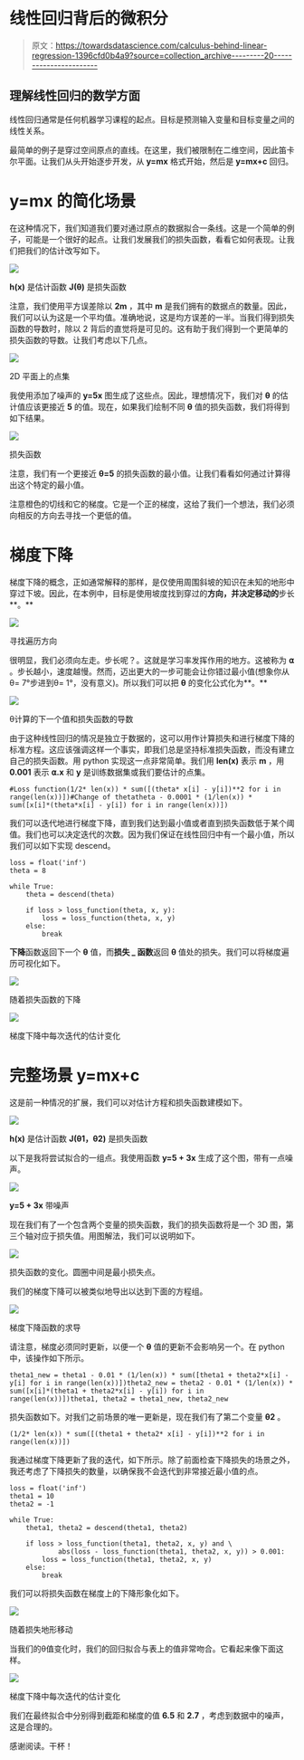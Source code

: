 # 线性回归背后的微积分

> 原文：<https://towardsdatascience.com/calculus-behind-linear-regression-1396cfd0b4a9?source=collection_archive---------20----------------------->

## 理解线性回归的数学方面

线性回归通常是任何机器学习课程的起点。目标是预测输入变量和目标变量之间的线性关系。

最简单的例子是穿过空间原点的直线。在这里，我们被限制在二维空间，因此笛卡尔平面。让我们从头开始逐步开发，从 **y=mx** 格式开始，然后是 **y=mx+c** 回归。

# y=mx 的简化场景

在这种情况下，我们知道我们要对通过原点的数据拟合一条线。这是一个简单的例子，可能是一个很好的起点。让我们发展我们的损失函数，看看它如何表现。让我们把我们的估计改写如下。

![](img/bd4556e61e467d5ea7821c90a2ecdcb8.png)

**h(x)** 是估计函数 **J(θ)** 是损失函数

注意，我们使用平方误差除以 **2m** ，其中 **m** 是我们拥有的数据点的数量。因此，我们可以认为这是一个平均值。准确地说，这是均方误差的一半。当我们得到损失函数的导数时，除以 2 背后的直觉将是可见的。这有助于我们得到一个更简单的损失函数的导数。让我们考虑以下几点。

![](img/a819193e2e98d47ad520bb30fcbf780d.png)

2D 平面上的点集

我使用添加了噪声的 **y=5x** 图生成了这些点。因此，理想情况下，我们对 **θ** 的估计值应该更接近 **5** 的值。现在，如果我们绘制不同 **θ** 值的损失函数，我们将得到如下结果。

![](img/3f7ee191830e7ba6ccabe81045c422be.png)

损失函数

注意，我们有一个更接近 **θ=5** 的损失函数的最小值。让我们看看如何通过计算得出这个特定的最小值。

注意橙色的切线和它的梯度。它是一个正的梯度，这给了我们一个想法，我们必须向相反的方向去寻找一个更低的值。

# 梯度下降

梯度下降的概念，正如通常解释的那样，是仅使用周围斜坡的知识在未知的地形中穿过下坡。因此，在本例中，目标是使用坡度找到穿过的**方向，并决定移动的**步长**。**

![](img/2170e7b80bdbf267e34a65feffc20f36.png)

寻找遍历方向

很明显，我们必须向左走。步长呢？。这就是学习率发挥作用的地方。这被称为 **⍺** 。步长越小，速度越慢。然而，迈出更大的一步可能会让你错过最小值(想象你从θ= 7°步进到θ= 1°，没有意义)。所以我们可以把 **θ** 的变化公式化为**。**

![](img/134a31a41f6aafe37fb9a1c02f202e63.png)

θ计算的下一个值和损失函数的导数

由于这种线性回归的情况是独立于数据的，这可以用作计算损失和进行梯度下降的标准方程。这应该强调这样一个事实，即我们总是坚持标准损失函数，而没有建立自己的损失函数。用 python 实现这一点非常简单。我们用 **len(x)** 表示 **m** ，用 **0.001** 表示 **⍺.x** 和 **y** 是训练数据集或我们要估计的点集。

```
#Loss function(1/2* len(x)) * sum([(theta* x[i] - y[i])**2 for i in range(len(x))])#Change of thetatheta - 0.0001 * (1/len(x)) * sum([x[i]*(theta*x[i] - y[i]) for i in range(len(x))])
```

我们可以迭代地进行梯度下降，直到我们达到最小值或者直到损失函数低于某个阈值。我们也可以决定迭代的次数。因为我们保证在线性回归中有一个最小值，所以我们可以如下实现 descend。

```
loss = float('inf')
theta = 8

while True:
    theta = descend(theta)

    if loss > loss_function(theta, x, y):
        loss = loss_function(theta, x, y)
    else:
        break
```

**下降**函数返回下一个 **θ** 值，而**损失 _ 函数**返回 **θ** 值处的损失。我们可以将梯度遍历可视化如下。

![](img/91674b5acf3520e00377fe7edb29dc69.png)

随着损失函数的下降

![](img/185245d1cb395bf6e648a3af5ce664f2.png)

梯度下降中每次迭代的估计变化

# 完整场景 y=mx+c

这是前一种情况的扩展，我们可以对估计方程和损失函数建模如下。

![](img/4ff2b58ab6f05bca2fc15c907b49d3f9.png)

**h(x)** 是估计函数 **J(θ1，θ2)** 是损失函数

以下是我将尝试拟合的一组点。我使用函数 **y=5 + 3x** 生成了这个图，带有一点噪声。

![](img/12945204cb7f4875ff621ef2f14130f4.png)

**y=5 + 3x** 带噪声

现在我们有了一个包含两个变量的损失函数，我们的损失函数将是一个 3D 图，第三个轴对应于损失值。用图解法，我们可以说明如下。

![](img/3483a6a7c8e3479b5c5f12c1727ae0dc.png)

损失函数的变化。圆圈中间是最小损失点。

我们的梯度下降可以被类似地导出以达到下面的方程组。

![](img/20251eb8e64280bb098e1b55ebba12bc.png)

梯度下降函数的求导

请注意，梯度必须同时更新，以便一个 **θ** 值的更新不会影响另一个。在 python 中，该操作如下所示。

```
theta1_new = theta1 - 0.01 * (1/len(x)) * sum([theta1 + theta2*x[i] - y[i] for i in range(len(x))])theta2_new = theta2 - 0.01 * (1/len(x)) * sum([x[i]*(theta1 + theta2*x[i] - y[i]) for i in range(len(x))])theta1, theta2 = theta1_new, theta2_new
```

损失函数如下。对我们之前场景的唯一更新是，现在我们有了第二个变量 **θ2** 。

```
(1/2* len(x)) * sum([(theta1 + theta2* x[i] - y[i])**2 for i in range(len(x))])
```

我通过梯度下降更新了我的迭代，如下所示。除了前面检查下降损失的场景之外，我还考虑了下降损失的数量，以确保我不会迭代到非常接近最小值的点。

```
loss = float('inf')
theta1 = 10
theta2 = -1

while True:
    theta1, theta2 = descend(theta1, theta2)

    if loss > loss_function(theta1, theta2, x, y) and \
            abs(loss - loss_function(theta1, theta2, x, y)) > 0.001:
        loss = loss_function(theta1, theta2, x, y)
    else:
        break
```

我们可以将损失函数在梯度上的下降形象化如下。

![](img/cf90e949c5031620bd9511847a2ad97a.png)

随着损失地形移动

当我们的θ值变化时，我们的回归拟合与表上的值非常吻合。它看起来像下面这样。

![](img/fa58fc6286bfe6bd270bc8b613c143dc.png)

梯度下降中每次迭代的估计变化

我们在最终拟合中分别得到截距和梯度的值 **6.5** 和 **2.7** ，考虑到数据中的噪声，这是合理的。

感谢阅读。干杯！